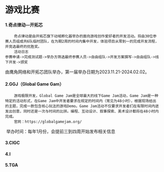 # 游戏比赛

#### 1.奇点律动—开拓芯

```
	奇点律动是由开拓芯旗下动域孵化器举办的面向游戏创作爱好者的开发活动。将由30位参赛人员组成共6队临时团队，在为期2周的时间内集中开发，体验项目从零到一的完成开发流程，并竞选最终的优胜奖。
	活动日志
参赛申请->完成测试题->举办方筛选最终参赛人员->自由组队->开发方案撰写->自由组队->线下开发->颁奖
```

​	由鹰角网络和开拓芯团队举办，第一届举办日期为2023.11.21-2024.02.02。

#### 2.GGJ（Global Game Gam）

```
	游戏极限开发，Global Game Jam是全球最大的线下Game Jam活动，Game Jam是一种特定的活动形式，在Game Jam中开发者要求在规定的时间内（常见为48小时），根据现场给出的主题，完成一款包含核心玩法的游戏Demo。Game Jam活动不仅要求开发者们在有限时间内迸发出创意，同时还是一次与时间的比拼。编程、互动设计、叙事探索、美术设计都将在48小时内完成。
	官网：https://globalgamejam.org/
```

​	举办时间：每年1月份，会提前三到四周开始发布相关信息

#### 3.CIGC



#### 4.I



#### 5.TGA




